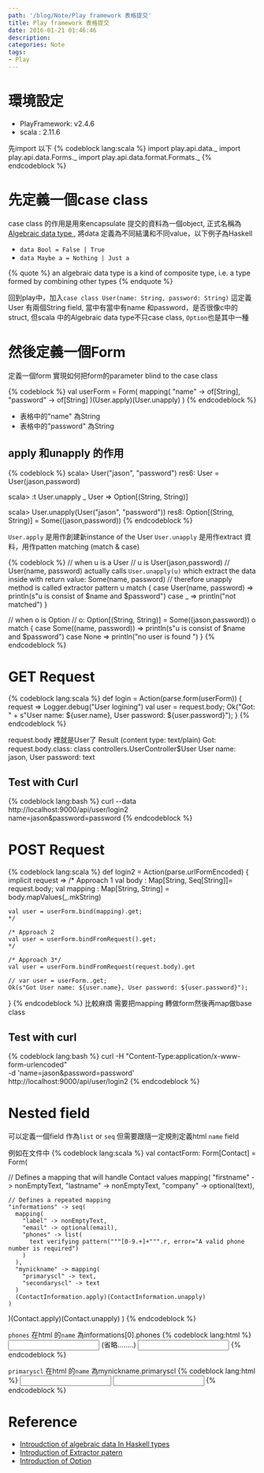 ```yaml
---
path: '/blog/Note/Play framework 表格提交'
title: Play framework 表格提交
date: 2016-01-21 01:46:46
description:
categories: Note
tags:
- Play
---
```


# 環境設定

- PlayFramework: v2.4.6
- scala : 2.11.6

先import 以下
{% codeblock lang:scala %}
import play.api.data._
import play.api.data.Forms._
import play.api.data.format.Formats._
{% endcodeblock %}

# 先定義一個case class
case class 的作用是用來encapsulate 提交的資料為一個object, 正式名稱為[Algebraic data type
](https://en.wikipedia.org/wiki/Algebraic_data_type), 將data 定義為不同結溝和不同value，以下例子為Haskell
- `data Bool = False | True`
- `data Maybe a = Nothing | Just a`

{% quote %}
an algebraic data type is a kind of composite type, i.e. a type formed by combining other types
{% endquote %}

回到play中，加入`case class User(name: String, password: String)`
這定義User 有兩個String field, 當中有當中有name 和password，是否很像c中的struct, 但scala 中的Algebraic data type不只case class, `Option`也是其中一種


# 然後定義一個Form 
定義一個form 實現如何把form的parameter blind to the case class

{% codeblock %}
  val userForm = Form(
    mapping(
      "name" -> of[String],
      "password" -> of[String]
    )(User.apply)(User.unapply)
  )
{% endcodeblock %}

- 表格中的"name" 為String
- 表格中的"password" 為String

## apply 和unapply 的作用

{% codeblock %}
scala> User("jason", "password")
res6: User = User(jason,password)

scala> :t User.unapply _
User => Option[(String, String)]

scala> User.unapply(User("jason", "password"))
res8: Option[(String, String)] = Some((jason,password))
{% endcodeblock %}

`User.apply` 是用作創建新instance of the User
`User.unapply` 是用作extract 資料，用作patten matching (match & case)

{% codeblock %}
// when u is a User
// u is User(jason,password)
// User(name, password) actually calls `User.unapply(u)` which extract the data inside with return value: Some(name, password)
// therefore unapply method is called extractor pattern
u match {
  case User(name, password) => println(s"u is consist of $name and $password") 
  case _ => println("not matched")
}

// when o is Option
// o: Option[(String, String)] = Some((jason,password))
o match {
  case Some((name, password)) => println(s"u is consist of $name and $password") 
  case None => println("no user is found ")
}
{% endcodeblock %}

# GET Request
{% codeblock lang:scala %}
  def login = Action(parse.form(userForm)) { request =>
    Logger.debug("User logining")
    val user = request.body;
    Ok("Got: " + s"User name: ${user.name}, User password: ${user.password}");
  }
{% endcodeblock %}

request.body 裡就是User了
Result (content type: text/plain)
Got: request.body.class: class controllers.UserController$User User name: jason, User password: text
## Test with Curl
{% codeblock lang:bash %} 
curl --data http://localhost:9000/api/user/login2 \
      name=jason&password=password
{% endcodeblock %} 

# POST Request
{% codeblock lang:scala %}
 def login2 = Action(parse.urlFormEncoded) { implicit request =>
    /* Approach 1
    val body : Map[String, Seq[String]]= request.body;
    val mapping : Map[String, String] = body.mapValues(_.mkString)

    val user = userForm.bind(mapping).get;
    */

    /* Approach 2
    val user = userForm.bindFromRequest().get;
    */
    
    /* Approach 3*/
    val user = userForm.bindFromRequest(request.body).get

    // var user = userForm..get;
    Ok(s"Got User name: ${user.name}, User password: ${user.password}");
  }
{% endcodeblock %}
比較麻煩 需要把mapping 轉做form然後再map做base class

## Test with curl
{% codeblock lang:bash %}
curl -H "Content-Type:application/x-www-form-urlencoded" \
 -d 'name=jason&password=password' \
http://localhost:9000/api/user/login2
{% endcodeblock %}

# Nested field
可以定義一個field 作為`list` or `seq`
但需要跟隨一定規則定義html `name` field

例如在文件中
{% codeblock lang:scala %}
val contactForm: Form[Contact] = Form(

  // Defines a mapping that will handle Contact values
  mapping(
    "firstname" -> nonEmptyText,
    "lastname" -> nonEmptyText,
    "company" -> optional(text),

    // Defines a repeated mapping
    "informations" -> seq(
      mapping(
        "label" -> nonEmptyText,
        "email" -> optional(email),
        "phones" -> list(
          text verifying pattern("""[0-9.+]+""".r, error="A valid phone number is required")
        )
      ),
      "mynickname" -> mapping(
        "primaryscl" -> text,
        "secondaryscl" -> text
      )
      (ContactInformation.apply)(ContactInformation.unapply)
    )
  )(Contact.apply)(Contact.unapply)
)
{% endcodeblock %}

`phones` 在html 的`name` 為informations[0].phones
{% codeblock lang:html %}
<input type="text" name="informations[0].phones">
(省略........)
<input type="text" name="informations[1].phones">
{% endcodeblock %}

`primaryscl` 在html 的`name` 為mynickname.primaryscl
{% codeblock lang:html %}
<input type="text" name="mynickname.primaryscl">
<input type="text" name="mynickname.secondaryscl">
{% endcodeblock %}


# Reference
- [Introudction of algebraic data In Haskell  types](http://chris-taylor.github.io/blog/2013/02/10/the-algebra-of-algebraic-data-types/)
- [Introduction of Extractor patern](http://danielwestheide.com/blog/2012/11/21/the-neophytes-guide-to-scala-part-1-extractors.html)
- [Introduction of Option](http://danielwestheide.com/blog/2012/12/19/the-neophytes-guide-to-scala-part-5-the-option-type.html)
